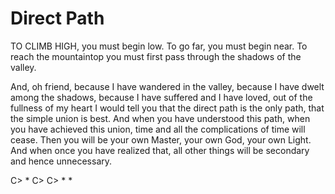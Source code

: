 
# Direct Path  

TO CLIMB HIGH, you must begin low. To go far, you must begin near. To reach the mountaintop you must first pass through the shadows of the valley. 

And, oh friend, because I have wandered in the valley, because I have dwelt among the shadows, because I have suffered and I have loved, out of the fullness of my heart I would tell you that the direct path is the only path, that the simple union is best. And when you have understood this path, when you have achieved this union, time and all the complications of time will cease. Then you will be your own Master, your own God, your own Light. And when once you have realized that, all other things will be secondary and hence unnecessary. 

C> * 
C> 
C> * *